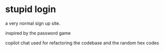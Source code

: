 # stupid login

a very normal sign up site.

inspired by the password game

copilot chat used for refactoring the codebase and the random hex codes
